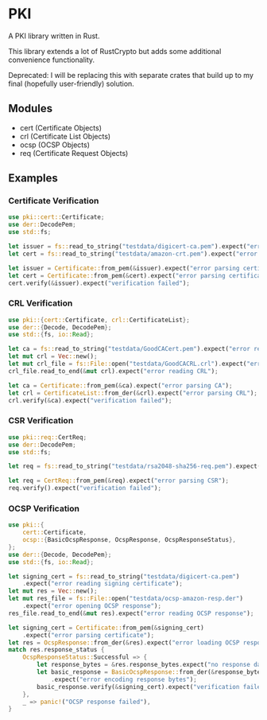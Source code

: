 PKI
===

A PKI library written in Rust.

This library extends a lot of RustCrypto but adds some additional convenience functionality.

Deprecated: I will be replacing this with separate crates that build up to my final (hopefully user-friendly) solution.

## Modules

* cert (Certificate Objects)
* crl (Certificate List Objects)
* ocsp (OCSP Objects)
* req (Certificate Request Objects)

## Examples

### Certificate Verification

```rust
use pki::cert::Certificate;
use der::DecodePem;
use std::fs;

let issuer = fs::read_to_string("testdata/digicert-ca.pem").expect("error reading issuer");
let cert = fs::read_to_string("testdata/amazon-crt.pem").expect("error reading certificate");

let issuer = Certificate::from_pem(&issuer).expect("error parsing certificate");
let cert = Certificate::from_pem(&cert).expect("error parsing certificate");
cert.verify(&issuer).expect("verification failed");
```

### CRL Verification

```rust
use pki::{cert::Certificate, crl::CertificateList};
use der::{Decode, DecodePem};
use std::{fs, io::Read};

let ca = fs::read_to_string("testdata/GoodCACert.pem").expect("error reading CA");
let mut crl = Vec::new();
let mut crl_file = fs::File::open("testdata/GoodCACRL.crl").expect("error opening CRL");
crl_file.read_to_end(&mut crl).expect("error reading CRL");

let ca = Certificate::from_pem(&ca).expect("error parsing CA");
let crl = CertificateList::from_der(&crl).expect("error parsing CRL");
crl.verify(&ca).expect("verification failed");
```

### CSR Verification

```rust
use pki::req::CertReq;
use der::DecodePem;
use std::fs;

let req = fs::read_to_string("testdata/rsa2048-sha256-req.pem").expect("error reading CSR");

let req = CertReq::from_pem(&req).expect("error parsing CSR");
req.verify().expect("verification failed");
```

### OCSP Verification

```rust
use pki::{
    cert::Certificate,
    ocsp::{BasicOcspResponse, OcspResponse, OcspResponseStatus},
};
use der::{Decode, DecodePem};
use std::{fs, io::Read};

let signing_cert = fs::read_to_string("testdata/digicert-ca.pem")
    .expect("error reading signing certificate");
let mut res = Vec::new();
let mut res_file = fs::File::open("testdata/ocsp-amazon-resp.der")
    .expect("error opening OCSP response");
res_file.read_to_end(&mut res).expect("error reading OCSP response");

let signing_cert = Certificate::from_pem(&signing_cert)
    .expect("error parsing certificate");
let res = OcspResponse::from_der(&res).expect("error loading OCSP response");
match res.response_status {
    OcspResponseStatus::Successful => {
        let response_bytes = &res.response_bytes.expect("no response data");
        let basic_response = BasicOcspResponse::from_der(&response_bytes.response.as_bytes())
            .expect("error encoding response bytes");
        basic_response.verify(&signing_cert).expect("verification failed");
    },
    _ => panic!("OCSP response failed"),
}
```
